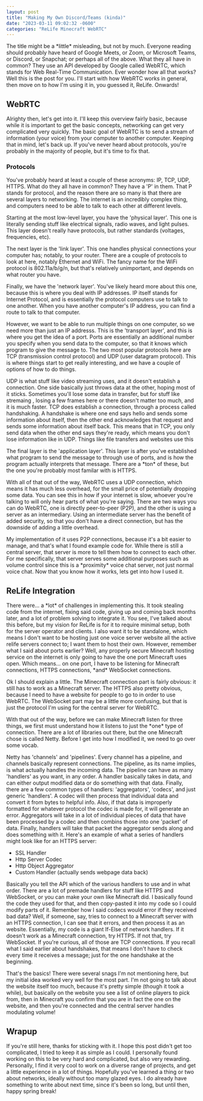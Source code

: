 ```yaml
---
layout: post
title: "Making My Own Discord/Teams (kinda)"
date: "2023-03-11 09:02:32 -0600"
categories: "ReLife Minecraft WebRTC"
---
```


<p class="paragraph" markdown="1">The title might be a *little* misleading, but not by much. Everyone reading should probably have heard of Google Meets, or Zoom, or Microsoft Teams, or Discord, or Snapchat; or perhaps all of the above. What they all have in common? They use an API developed by Google called WebRTC, which stands for Web Real-Time Communication. Ever wonder how all that works? Well this is the post for you. I'll start with how WebRTC works in general, then move on to how I'm using it in, you guessed it, ReLife. Onwards!</p>

<h2 class="heading">WebRTC</h2>
<p class="paragraph" markdown="1">Alrighty then, let's get into it. I'll keep this overview fairly basic, because while it is important to get the basic concepts, networking can get very complicated very quickly. The basic goal of WebRTC is to send a stream of information (your voice) from your computer to another computer. Keeping that in mind, let's back up. If you've never heard about protocols, you're probably in the majority of people, but it's time to fix that.</p>
<h3 class="subheading">Protocols</h3>
<p class="paragraph" markdown="1">You've probably heard at least a couple of these acronyms: IP, TCP, UDP, HTTPS. What do they all have in common? They have a 'P' in them. That P stands for protocol, and the reason there are so many is that there are several layers to networking. The internet is an incredibly complex thing, and computers need to be able to talk to each other at different levels.</p>
<p class="paragraph" markdown="1">Starting at the most low-level layer, you have the 'physical layer'. This one is literally sending stuff like electrical signals, radio waves, and light pulses. This layer doesn't really have protocols, but rather standards (voltages, frequencies, etc).</p>
<p class="paragraph" markdown="1">The next layer is the 'link layer'. This one handles physical connections your computer has; notably, to your router. There are a couple of protocols to look at here, notably Ethernet and WiFi. The fancy name for the WiFi protocol is 802.11a/b/g/n, but that's relatively unimportant, and depends on what router you have.</p>
<p class="paragraph" markdown="1">Finally, we have the 'network layer'. You've likely heard more about this one, because this is where you deal with IP addresses. IP itself stands for Internet Protocol, and is essentially the protocol computers use to talk to one another. When you have another computer's IP address, you can find a route to talk to that computer.</p>
<p class="paragraph" markdown="1">However, we want to be able to run multiple things on one computer, so we need more than just an IP addresss. This is the 'transport layer', and this is where you get the idea of a port. Ports are essentially an additional number you specify when you send data to the computer, so that it knows which program to give the message to. The two most popular protocols here are TCP (transmission control protocol) and UDP (user datagram protocol). This is where things start to get really interesting, and we have a couple of options of how to do things.</p>
<p class="paragraph" markdown="1">UDP is what stuff like video streaming uses, and it doesn't establish a connection. One side basically just throws data at the other, hoping most of it sticks. Sometimes you'll lose some data in transfer, but for stuff like stremaing , losing a few frames here or there doesn't matter too much, and it is much faster. TCP does establish a connection, through a process called handshaking. A handshake is where one end says hello and sends some information about itself, then the other end acknowledges that request and sends some information about itself back. This means that in TCP, you only send data when the other end says they're ready, which means you don't lose information like in UDP. Things like file transfers and websites use this</p>
<p class="paragraph" markdown="1">The final layer is the 'application layer'. This layer is after you've established what program to send the message to through use of ports, and is how the program actually interprets that message. There are a *ton* of these, but the one you're probably most familar with is HTTPS.</p>
<p class="paragraph" markdown="1">With all of that out of the way, WebRTC uses a UDP connection, which means it has much less overhead, for the small price of potentially dropping some data. You can see this in how if your internet is slow, whoever you're talking to will only hear parts of what you're saying. There are two ways you can do WebRTC, one is directly peer-to-peer (P2P), and the other is using a server as an intermediary. Using an intermediate server has the benefit of added security, so that you don't have a direct connection, but has the downside of adding a little overhead.</p>
<p class="paragraph" markdown="1">My implementation of it uses P2P connections, because it's a bit easier to manage, and that's what I found example code for. While there is still a central server, that server is more to tell them how to connect to each other. For me specifically, that server serves some additional purposes such as volume control since this is a *proximity* voice chat server, not just normal voice chat. Now that you know how it works, lets get into how I used it.</p>

<h2 class="heading">ReLife Integration</h2>
<p class="paragraph" markdown="1">There were... a *lot* of challenges in implementing this. It took stealing code from the internet, fixing said code, giving up and coming back months later, and a lot of problem solving to integrate it. You see, I've talked about this before, but my vision for ReLife is for it to require minimal setup, both for the server operator and clients. I also want it to be standalone, which means I don't want to be hosting just one voice server website all the active relife servers connect to; I want them to host their own. However, remember what I said about ports earlier? Well, any properly secure Minecraft hosting service on the internet is only going to have the one port Minecraft uses open. Which means... on one port, I have to be listening for Minecraft connections, HTTPS connections, *and* WebSocket connections.</p>
<p class="paragraph" markdown="1">Ok I should explain a little. The Minecraft connection part is fairly obvious: it still has to work as a Minecraft server. The HTTPS also pretty obvious, because I need to have a website for people to go to in order to use WebRTC. The WebSocket part may be a little more confusing, but that is just the protocol I'm using for the central server for WebRTC.</p>
<p class="paragraph" markdown="1">With that out of the way, before we can make Minecraft listen for three things, we first must understand how it listens to just the *one* type of connection. There are a lot of libraries out there, but the one Minecraft chose is called Netty. Before I get into how I modified it, we need to go over some vocab.</p>
<p class="paragraph" markdown="1">Netty has 'channels' and 'pipelines'. Every channel has a pipeline, and channels basically represent connections. The pipeline, as its name implies, is what actually handles the incoming data. The pipeline can have as many 'handlers' as you want, in any order. A handler basically takes in data, and can either output modified data or do something with that data. Finally, there are a few common types of handlers: 'aggregators', 'codecs', and just generic 'handlers'. A codec will then process that individual data and convert it from bytes to helpful info. Also, if that data is improperly formatted for whatever protocol the codec is made for, it will generate an error. Aggregators will take in a lot of individual pieces of data that have been processed by a codec and then combins those into one 'packet' of data. Finally, handlers will take that packet the aggregator sends along and does something with it. Here's an example of what a series of handlers might look like for an HTTPS server:

* SSL Handler
* Http Server Codec
* Http Object Aggregator
* Custom Handler (actually sends webpage data back)</p>
<p class="paragraph" markdown="1">Basically you tell the API which of the various handlers to use and in what order. There are a lot of premade handlers for stuff like HTTPS and WebSocket, or you can make your own like Minecraft did. I basically found the code they used for that, and then copy-pasted it into my code so I could modify parts of it. Remember how I said codecs would error if they received bad data? Well, if someone, say, tries to connect to a Minecraft server with an HTTPS connection, I can see that it errors, and then process it as an website. Essentially, my code is a giant If-Else of network handlers. If it doesn't work as a Minecraft connection, try HTTPS. If not that, try WebSocket. If you're curious, all of those are TCP connections. If you recall what I said earlier about handshakes, that means I don't have to check every time it receives a message; just for the one handshake at the beginning.</p>
<p class="paragraph" markdown="1">That's the basics! There were several snags I'm not mentioning here, but my initial idea worked very well for the most part. I'm not going to talk about the website itself too much, because it's pretty simple (though it took a while), but basically on the website you see a list of online players to pick from, then in Minecraft you confirm that you are in fact the one on the website, and then you're connected and the central server handles modulating volume!</p>
<h2 class="heading">Wrapup</h2>
<p class="paragraph" markdown="1">If you're still here, thanks for sticking with it. I hope this post didn't get too complicated, I tried to keep it as simple as I could. I personally found working on this to be very hard and complicated, but also very rewarding. Personally, I find it very cool to work on a diverse range of projects, and get a little experience in a lot of things. Hopefully you've learned a thing or two about networks, ideally without too many glazed eyes. I do already have something to write about next time, since it's been so long, but until then, happy spring break!</p>
